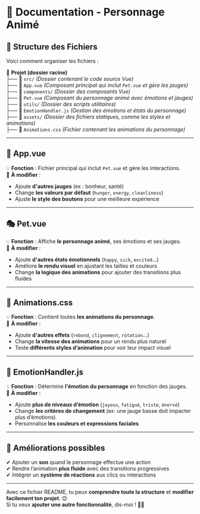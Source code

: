 # 🚀 Documentation - Personnage Animé

## 📂 Structure des Fichiers

Voici comment organiser les fichiers :

📂 **Projet (dossier racine)**  
 ├── 📁 `src/` _(Dossier contenant le code source Vue)_  
 ├── 📝 `App.vue` _(Composant principal qui inclut `Pet.vue` et gère les jauges)_  
 ├── 📁 `components/` _(Dossier des composants Vue)_  
 ├── 📝 `Pet.vue` _(Composant du personnage animé avec émotions et jauges)_  
 ├── 📁 `utils/` _(Dossier des scripts utilitaires)_  
 ├── 📝 `EmotionHandler.js` _(Gestion des émotions et états du personnage)_  
 ├── 📁 `assets/` _(Dossier des fichiers statiques, comme les styles et animations)_  
 ├── 🎨 `Animations.css` _(Fichier contenant les animations du personnage)_

---

## 📝 **App.vue**

💡 **Fonction** : Fichier principal qui inclut `Pet.vue` et gère les interactions.  
📌 **À modifier** :

- Ajoute **d'autres jauges** (ex : bonheur, santé)
- Change **les valeurs par défaut** (`hunger`, `energy`, `cleanliness`)
- Ajuste **le style des boutons** pour une meilleure expérience

---

## 🎭 **Pet.vue**

💡 **Fonction** : Affiche **le personnage animé**, ses émotions et ses jauges.  
📌 **À modifier** :

- Ajoute **d'autres états émotionnels** (`happy`, `sick`, `excited`...)
- Améliore **le rendu visuel** en ajustant les tailles et couleurs
- Change **la logique des animations** pour ajouter des transitions plus fluides

---

## 🎨 **Animations.css**

💡 **Fonction** : Contient toutes **les animations du personnage**.  
📌 **À modifier** :

- Ajoute **d'autres effets** (`rebond`, `clignement`, `rotation`...)
- Change **la vitesse des animations** pour un rendu plus naturel
- Teste **différents styles d’animation** pour voir leur impact visuel

---

## 🤖 **EmotionHandler.js**

💡 **Fonction** : Détermine **l'émotion du personnage** en fonction des jauges.  
📌 **À modifier** :

- Ajoute **plus de niveaux d’émotion** (`joyeux`, `fatigué`, `triste`, `énervé`)
- Change **les critères de changement** (ex: une jauge basse doit impacter plus d’émotions)
- Personnalise **les couleurs et expressions faciales**

---

## 🚀 **Améliorations possibles**

✔ Ajouter un **son** quand le personnage effectue une action  
✔ Rendre l’animation **plus fluide** avec des transitions progressives  
✔ Intégrer un **système de réactions** aux clics ou interactions

---

Avec ce fichier README, tu peux **comprendre toute la structure** et **modifier facilement ton projet**. 😊  
Si tu veux **ajouter une autre fonctionnalité**, dis-moi ! 🚀🔥
